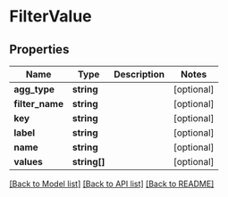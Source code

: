 # FilterValue

## Properties
| Name            | Type         | Description | Notes      |
| --------------- | ------------ | ----------- | ---------- |
| **agg_type**    | **string**   |             | [optional] |
| **filter_name** | **string**   |             | [optional] |
| **key**         | **string**   |             | [optional] |
| **label**       | **string**   |             | [optional] |
| **name**        | **string**   |             | [optional] |
| **values**      | **string[]** |             | [optional] |

[[Back to Model list]](../../README.md#documentation-for-models) [[Back to API list]](../../README.md#documentation-for-api-endpoints) [[Back to README]](../../README.md)
